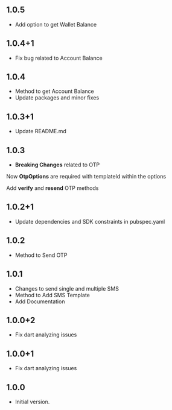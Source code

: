 ## 1.0.5

- Add option to get Wallet Balance

## 1.0.4+1

- Fix bug related to Account Balance

## 1.0.4

- Method to get Account Balance
- Update packages and minor fixes

## 1.0.3+1

- Update README.md

## 1.0.3

- **Breaking Changes** related to OTP

Now **OtpOptions** are required with templateId within the options

Add **verify** and **resend** OTP methods

## 1.0.2+1

- Update dependencies and SDK constraints in pubspec.yaml

## 1.0.2

- Method to Send OTP

## 1.0.1

- Changes to send single and multiple SMS
- Method to Add SMS Template
- Add Documentation

## 1.0.0+2

- Fix dart analyzing issues

## 1.0.0+1

- Fix dart analyzing issues

## 1.0.0

- Initial version.
